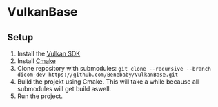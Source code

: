 # VulkanBase

## Setup
1. Install the [Vulkan SDK](https://vulkan.lunarg.com/)
2. Install [Cmake](https://cmake.org/download/)
3. Clone repository with submodules: `git clone --recursive --branch dicom-dev https://github.com/Benebaby/VulkanBase.git`
4. Build the projekt using Cmake. This will take a while because all submodules will get build aswell.
5. Run the project.
